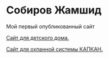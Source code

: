 # Собиров Жамшид
Мой первый опубликованный сайт


[Сайт для детского дома.](https://arcsobirov.github.io/School/ "Необязательная подсказка")

[Сайт для охпанной системы КАПКАН.](https://arcsobirov.github.io/Secure/ "Необязательная подсказка")
